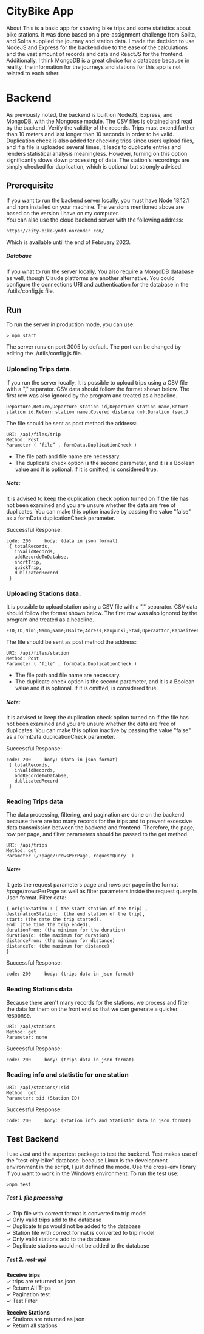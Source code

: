 # CityBike App
About
This is a basic app for showing bike trips and some statistics about bike stations. It was done based on a pre-assignment challenge from Solita, and Solita supplied the journey and station data.
I made the decision to use NodeJS and Express for the backend due to the ease of the calculations and the vast amount of records and data and ReactJS for the frontend. 
Additionally, I think MongoDB is a great choice for a database because in reality, the information for the journeys and stations for this app is not related to each other.

# Backend
As previously noted, the backend is built on NodeJS, Express, and MongoDB, with the Mongoose module.
The CSV files is obtained and read by the backend. Verify the validity of the records. Trips must extend farther than 10 meters and last longer than 10 seconds in order to be valid. Duplication check is also added for checking trips since users upload files, and if a file is uploaded several times, it leads to duplicate entries and renders statistical analysis meaningless. However, turning on this option significantly slows down processing of data.
The station's recordings are simply checked for duplication, which is optional but strongly advised.

## Prerequisite 
If you want to run the backend server locally, you must have Node 18.12.1 and npm installed on your machine. The versions mentioned above are based on the version I have on my computer.<br/>
You can also use the cloud backend server with the following address:
```
https://city-bike-ynfd.onrender.com/
```
Which is available until the end of February 2023.

##### Database	
If you wnat to run the server locally, You also require a MongoDB database as well, though Claude platforms are another alternative. You could configure the connections URI and authentication for the database in the ./utils/config.js file.

## Run
To run the server in production mode, you can use:
```
> npm start 
```
The server runs on port 3005 by default. The port can be changed by editing the ./utils/config.js file.
### Uploading Trips data.
if you run the server locally, It is possible to upload trips using a CSV file with a "," separator.
CSV data should follow the format shown below. The first row was also ignored by the program and treated as a headline.
```
Departure,Return,Departure station id,Departure station name,Return station id,Return station name,Covered distance (m),Duration (sec.)
```

The file should be sent as post method the address:
```
URI: /api/files/trip
Method: Post
Parameter ( ‘file’ , formData.DuplicationCheck ) 
```
* The file path and file name are necessary.
* The duplicate check option is the second parameter, and it is a Boolean value and it is optional. if it is omitted, is considered true.
##### Note: 
It is advised to keep the duplication check option turned on if the file has not been examined and you are unsure whether the data are free of duplicates. You can make this option inactive by passing the value "false" as a formData.duplicationCheck parameter.

Successful Response:  
```
code: 200     body: (data in json format)
 { totalRecords,
   inValidRecords,
   addRecordeToDatabse,
   shortTrip,
   quickTrip,
   dublicatedRecord
 }
```

### Uploading Stations data.
It is possible to upload station using a CSV file with a "," separator.
CSV data should follow the format shown below. The first row was also ignored by the program and treated as a headline.
```
FID;ID;Nimi;Namn;Name;Osoite;Adress;Kaupunki;Stad;Operaattor;Kapasiteet;x;y
````
The file should be sent as post method the address:
````
URI: /api/files/station
Method: Post
Parameter ( ‘file’ , formData.DuplicationCheck ) 
````
* The file path and file name are necessary.
* The duplicate check option is the second parameter, and it is a Boolean value and it is optional. if it is omitted, is considered true.
##### Note:
It is advised to keep the duplication check option turned on if the file has not been examined and you are unsure whether the data are free of duplicates. You can make this option inactive by passing the value "false" as a formData.duplicationCheck parameter.

Successful Response:  
```
code: 200     body: (data in json format)
 { totalRecords,
   inValidRecords,
   addRecordeToDatabse,
   dublicatedRecord
 }
```

### Reading Trips data
The data processing, filtering, and pagination are done on the backend because there are too many records for the trips and to prevent excessive data transmission between the backend and frontend. Therefore, the page, row per page, and filter parameters should be passed to the get method.

```
URI: /api/trips
Method: get
Parameter (/:page/:rowsPerPage, requestQuery  ) 
```
##### Note:
It gets the request parameters page and rows per page in the format /:page/:rowsPerPage as well as filter parameters inside the request query In Json format. 
Filter data:
```
{ originStation : ( the start station of the trip) ,
destinationStation:  (the end station of the trip),
start: (the date the trip started),
end: (the time the trip ended),
durationFrom: (the minimum for the duration)
durationTo: (the maximum for duration)
distanceFrom: (the minimum for distance)
distanceTo: (the maximum for distance)
}
```
Successful Response:  
```
code: 200     body: (trips data in json format)
```
### Reading Stations data
Because there aren't many records for the stations, we process and filter the data for them on the front end so that we can generate a quicker response.
```
URI: /api/stations
Method: get
Parameter: none
```
Successful Response:  
```
code: 200     body: (trips data in json format)
```
### Reading info and statistic for one station
```
URI: /api/stations/:sid
Method: get
Parameter: sid (Station ID)
```
Successful Response:  
```
code: 200     body: (Station info and Statistic data in json format)
```
## Test Backend
I use Jest and the supertest package to test the backend. Test makes use of the "test-city-bike" database.
because Linux is the development environment in the script, I just defined the mode. Use the  cross-env library if you want to work in the Windows environment.
To run the test use: 
```
>npm test
```
##### Test 1. file processing 
✓ Trip file with correct format is converted to trip model     
✓ Only valid trips add to the database     
✓ Duplicate trips would not be added to the database    
✓ Station file with correct format is converted to trip model    
✓ Only valid stations add to the database    
✓ Duplicate stations would not be added to the database  
##### Test 2. rest-api
  **Receive trips**     
	✓ trips are returned as json      
	✓ Return All Trips 	<br/>
	✓ Pagination test     
	✓ Test Filter  					
    
**Receive Stations**  
✓ Stations are returned as json    
✓ Return all stations 
